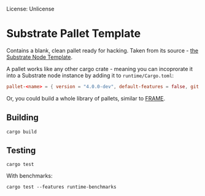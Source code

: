 License: Unlicense

# Substrate Pallet Template

Contains a blank, clean pallet ready for hacking. Taken from its source - [the Substrate Node Template](https://github.com/substrate-developer-hub/substrate-node-template).

A pallet works like any other cargo crate - meaning you can incoprorate it into a Substrate node instance by adding it to `runtime/Cargo.toml`:

```toml
pallet-<name> = { version = "4.0.0-dev", default-features = false, git = "github-link-to-your-pallet", branch = "<branch-name-usually-main>" }
```

Or, you could build a whole library of pallets, similar to [FRAME](https://github.com/paritytech/substrate/tree/master/frame).

## Building 

```
cargo build
```

## Testing
```
cargo test
```

With benchmarks: 

```
cargo test --features runtime-benchmarks 
```